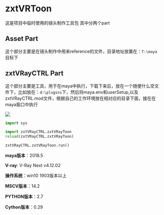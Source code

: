 # zxtVRToon


这是项目中临时使用的镜头制作工具包
其中分两个part
## Asset Part
这个部分主要是在镜头制作中用来reference的文件，目录地址放置在：`T:\maya`目标下
## zxtVRayCTRL Part
这个部分主要是工具，用于在maya中执行，下载下来后，放在一个随便什么空文件下，比如放在：`d:\plugins`下，然后将maya.env和userSetup,以及zxtVRayCTRL.mod文件，根据自己的工作环境放在相对应的目录下面，接在在maya窗口中执行

![](http://www.zxto.top:30000//johnny/mypicgo/uploads/6ca6484b3b9e02da2c882b9f9d427297/20200312032835.png)
```python
import sys

import zxtVRayCTRL.zxtVRayToon
reload(zxtVRayCTRL.zxtVRayToon)

zxtVRayCTRL.zxtVRayToon.run()

```

**maya版本**：2018.5

**V-ray**: V-Ray Next v4.12.02

**操作系统**：win10 1903版本以上

**MSCV版本**：14.2

**PYTHON版本**：2.7

**Cython版本**：0.29